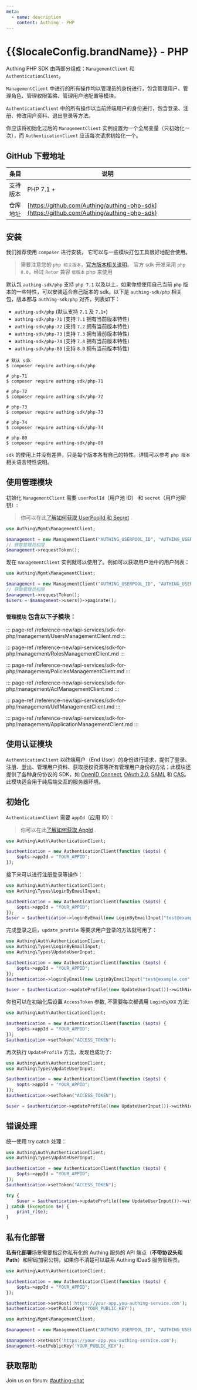 ```yaml
---
meta:
  - name: description
    content: Authing - PHP
---
```


# {{$localeConfig.brandName}} - PHP

<LastUpdated/>

Authing PHP SDK 由两部分组成：`ManagementClient` 和 `AuthenticationClient`。

`ManagementClient` 中进行的所有操作均以管理员的身份进行，包含管理用户、管理角色、管理权限策略、管理用户池配置等模块。

`AuthenticationClient` 中的所有操作以当前终端用户的身份进行，包含登录、注册、修改用户资料、退出登录等方法。

你应该将初始化过后的 `ManagementClient` 实例设置为一个全局变量（只初始化一次），而 `AuthenticationClient` 应该每次请求初始化一个。

## GitHub 下载地址

| 条目     | 说明                                        |
| -------- | ------------------------------------------- |
| 支持版本 |  PHP 7.1 +                                 |
| 仓库地址 | [https://github.com/Authing/authing-php-sdk](https://github.com/Authing/authing-php-sdk) |

## 安装

我们推荐使用 `composer` 进行安装， 它可以与一些模块打包工具很好地配合使用。

> 需要注意您的 `php 相关版本`，[官方版本相关说明](https://www.php.net/supported-versions.php)。
> 官方 sdk 开发采用 `php 8.0`，经过 `Retor` 兼容 `低版本` php 来使用

默认包 `authing-sdk/php` 支持 `php 7.1` 以及以上，如果你想使用自己当前 `php` 版本的一些特性，可以安装适合自己版本的 sdk。以下是 `authing-sdk/php` 相关包，版本都与 `authing-sdk/php` 对齐，列表如下：

- `authing-sdk/php` (默认支持 `7.1` 及 `7.1+`)
- `authing-sdk/php-71` (支持 `7.1` 拥有当前版本特性)
- `authing-sdk/php-72` (支持 `7.2` 拥有当前版本特性)
- `authing-sdk/php-73` (支持 `7.3` 拥有当前版本特性)
- `authing-sdk/php-74` (支持 `7.4` 拥有当前版本特性)
- `authing-sdk/php-80` (支持 `8.0` 拥有当前版本特性)

```shell
# 默认 sdk
$ composer require authing-sdk/php

# php-71
$ composer require authing-sdk/php-71

# php-72
$ composer require authing-sdk/php-72

# php-73
$ composer require authing-sdk/php-73

# php-74
$ composer require authing-sdk/php-74

# php-80
$ composer require authing-sdk/php-80
```

`sdk` 的使用上并没有差异，只是每个版本各有自己的特性。详情可以参考 `php 版本` 相关语言特性说明。 

## 使用管理模块

初始化 `ManagementClient` 需要 `userPoolId`（用户池 ID） 和 `secret`（用户池密钥）:

> 你可以在此[了解如何获取 UserPoolId 和 Secret](/guides/faqs/get-userpool-id-and-secret.md) .

```php
use Authing\Mgmt\ManagementClient;

$management = new ManagementClient("AUTHING_USERPOOL_ID", "AUTHING_USERPOOL_SECRET");
// 获取管理员权限
$management->requestToken();
```

现在 `managementClient` 实例就可以使用了。例如可以获取用户池中的用户列表：

```php
use Authing\Mgmt\ManagementClient;

$management = new ManagementClient("AUTHING_USERPOOL_ID", "AUTHING_USERPOOL_SECRET");
// 获取管理员权限
$management->requestToken();
$users = $management->users()->paginate();
```

### `管理模块` 包含以下子模块：

::: page-ref /reference-new/api-services/sdk-for-php/management/UsersManagementClient.md
:::

::: page-ref /reference-new/api-services/sdk-for-php/management/RolesManagementClient.md
:::

::: page-ref /reference-new/api-services/sdk-for-php/management/PoliciesManagementClient.md
:::

::: page-ref /reference-new/api-services/sdk-for-php/management/AclManagementClient.md
:::

::: page-ref /reference-new/api-services/sdk-for-php/management/UdfManagementClient.md
:::

::: page-ref /reference-new/api-services/sdk-for-php/management/ApplicationManagementClient.md
:::

## 使用认证模块

`AuthenticationClient` 以终端用户（End User）的身份进行请求，提供了登录、注册、登出、管理用户资料、获取授权资源等所有管理用户身份的方法；此模块还提供了各种身份协议的 SDK，如 [OpenID Connect](/guides/federation/oidc.md), [OAuth 2.0](/guides/federation/oauth.md), [SAML](/guides/federation/saml.md) 和 [CAS](/guides/federation/cas.md)。此模块适合用于纯后端交互的服务器环境。

## 初始化

`AuthenticationClient` 需要 `appId`（应用 ID）：

> 你可以在此[了解如何获取 AppId](/guides/faqs/get-app-id-and-secret.md) .

```php
use Authing\Auth\AuthenticationClient;

$authentication = new AuthenticationClient(function ($opts) {
    $opts->appId = "YOUR_APPID";
});
```

接下来可以进行注册登录等操作：

```php
use Authing\Auth\AuthenticationClient;
use Authing\Types\LoginByEmailInput;

$authentication = new AuthenticationClient(function ($opts) {
    $opts->appId = "YOUR_APPID";
});
$user = $authentication->loginByEmail(new LoginByEmailInput("test@example.com", "123456"));
```

完成登录之后，`update_profile` 等要求用户登录的方法就可用了：

```php
use Authing\Auth\AuthenticationClient;
use Authing\Types\LoginByEmailInput;
use Authing\Types\UpdateUserInput;

$authentication = new AuthenticationClient(function ($opts) {
    $opts->appId = "YOUR_APPID";
});
$authentication->loginByEmail(new LoginByEmailInput("test@example.com", "123456"));

$user = $authentication->updateProfile((new UpdateUserInput())->withNickname("nickname"));
```

你也可以在初始化后设置 `AccessToken` 参数, 不需要每次都调用 `LoginByXXX` 方法:

```php
use Authing\Auth\AuthenticationClient;

$authentication = new AuthenticationClient(function ($opts) {
    $opts->appId = "YOUR_APPID";
});
$authentication->setToken("ACCESS_TOKEN");
```

再次执行 `UpdateProfile` 方法，发现也成功了:

```php
use Authing\Auth\AuthenticationClient;
use Authing\Types\UpdateUserInput;

$authentication = new AuthenticationClient(function ($opts) {
    $opts->appId = "YOUR_APPID";
});
$authentication->setToken("ACCESS_TOKEN");

$user = $authentication->updateProfile((new UpdateUserInput())->withNickname("nickname"));
```

## 错误处理

统一使用 try catch 处理：

```php
use Authing\Auth\AuthenticationClient;
use Authing\Types\UpdateUserInput;

$authentication = new AuthenticationClient(function ($opts) {
    $opts->appId = "YOUR_APPID";
});
$authentication->setToken("ACCESS_TOKEN");

try {
    $user = $authentication->updateProfile((new UpdateUserInput())->withNickname("nickname"));
} catch (Exception $e) {
    print_r($e);
}
```

## 私有化部署

**私有化部署**场景需要指定你私有化的 Authing 服务的 API 端点（**不带协议头和 Path**）和密码加密公钥，如果你不清楚可以联系 Authing IDaaS 服务管理员。

```php
use Authing\Auth\AuthenticationClient;

$authentication = new AuthenticationClient(function ($opts) {
    $opts->appId = "YOUR_APPID";
});

$authentication->setHost('https://your-app.you-authing-service.com');
$authentication->setPublicKey('YOUR_PUBLIC_KEY');
```

```php
use Authing\Mgmt\ManagementClient;

$management = new ManagementClient("AUTHING_USERPOOL_ID", "AUTHING_USERPOOL_SECRET");

$management->setHost('https://your-app.you-authing-service.com');
$management->setPublicKey('YOUR_PUBLIC_KEY');
```

## 获取帮助

Join us on forum: [#authing-chat](https://forum.authing.cn/)
